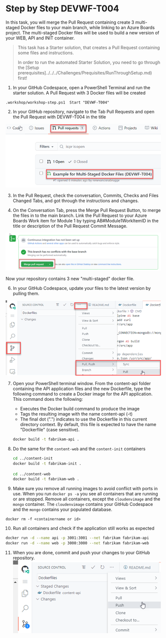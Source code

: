 # Step by Step DEVWF-T004

In this task, you will merge the Pull Request containing create 3 multi-staged Docker files to your main branch, while linking to an Azure Boards project. The multi-staged Docker files will be used to build a new version of your WEB, API and INIT container.

>This task has a Starter solution, that creates a Pull Request containing some files and instructions. 
>
> In order to run the automated Starter Solution, you need to go through the [Setup prerequisites]../../../Challenges/Prequisites/RunThroughSetup.md) first!

1. In your GitHub Codespace, open a PowerShell Terminal and run the starter solution. A Pull Request with 3 Docker files will be created

```
.workshop/workshop-step.ps1  Start "DEVWF-T004"
```

2. In your GitHub repository, navigate to the Tab Pull Requests and open the Pull Request with DEVWF-T004 in the title

![Shows the menu item for navigating to the Pull Request](../../../Assets/PullRequestDEVWF-T004.png)

3. In the Pull Request, check the conversation, Commits, Checks and Files Changed Tabs, and got through the instructions and changes.

4. On the Conversation Tab, press the Merge Pull Request Button, to merge the files in to the main branch. Link the Pull Request to your Azure Boards Work item for Module 1 by typing AB#Module1WorkItemID in the title or description of the Pull Request Commit Message. 

![Shows the button for merging a Pull Request in GitHub](../../../Assets/mergePullRequest.png)

Now your repository contains 3 new "multi-staged" docker file.

6. In your GitHub Codespace, update your files to the latest version by pulling them.

![](../../../Assets/2020-10-05-12-10-11.png)


7. Open your PowerShell terminal window. From the content-api folder containing the API application files and the new Dockerfile, type the following command to create a Docker image for the API application. This command does the following:

   - Executes the Docker build command to produce the image
   - Tags the resulting image with the name content-api (-t)
   - The final dot (".") indicates to use the Dockerfile in this current directory context. By default, this file is expected to have the name "Dockerfile" (case sensitive).


   ```bash
   docker build -t fabrikam-api .
   ```

8. Do the same for the `content-web` and the `content-init` containers

   ```bash
   cd ../content-init
   docker build -t fabrikam-init .
  
   cd ../content-web
   docker build -t fabrikam-web .
   ```

9. Make sure you remove all running images to avoid conflict with ports in use. When you run `docker ps -a` you see all containers that are running or are stopped. Remove all containers, except the `cloudenvimage` and the `mongo` container. The `cloudenvimage` contains your GitHub Codespace and the `mongo` contains your populated database.

```
docker rm -f <containername or id>
```

10. Run all containers and check if the application still works as expected

```bash
docker run -d --name api -p 3001:3001 --net fabrikam fabrikam-api
docker run -d --name web -p 3000:3000 --net fabrikam fabrikam-web
```

11. When you are done, commit and push your changes to your GitHub repository.
![](../../../Assets/commitandpush.png)